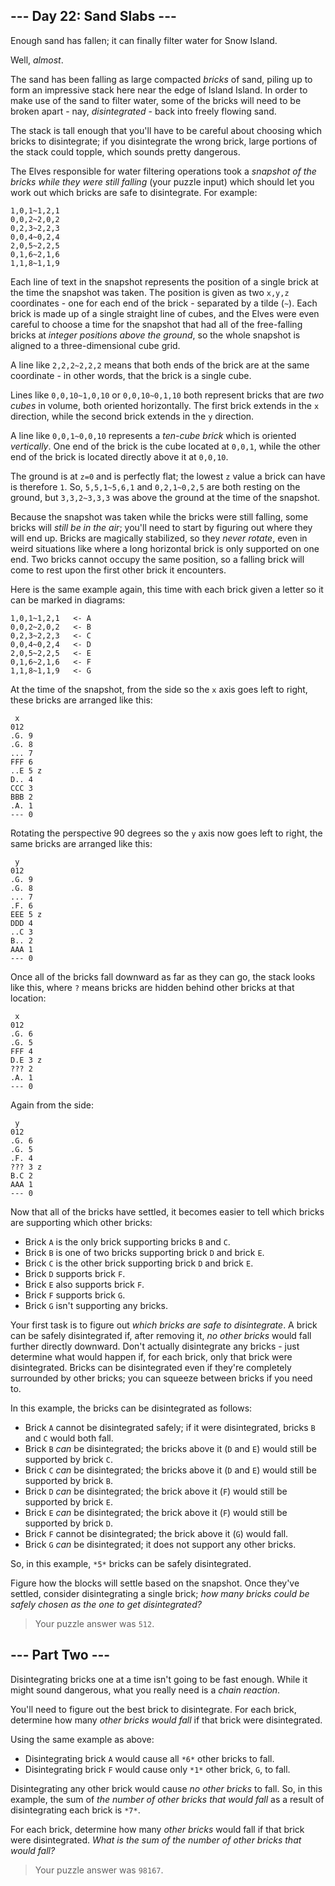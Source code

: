 ## --- Day 22: Sand Slabs ---

Enough sand has fallen; it can finally filter water for Snow Island.


Well, *almost*.


The sand has been falling as large compacted *bricks* of sand, piling up to form an impressive stack here near the edge of Island Island. In order to make use of the sand to filter water, some of the bricks will need to be broken apart - nay, *disintegrated* - back into freely flowing sand.


The stack is tall enough that you'll have to be careful about choosing which bricks to disintegrate; if you disintegrate the wrong brick, large portions of the stack could topple, which sounds pretty dangerous.


The Elves responsible for water filtering operations took a *snapshot of the bricks while they were still falling* (your puzzle input) which should let you work out which bricks are safe to disintegrate. For example:



```
1,0,1~1,2,1
0,0,2~2,0,2
0,2,3~2,2,3
0,0,4~0,2,4
2,0,5~2,2,5
0,1,6~2,1,6
1,1,8~1,1,9

```

Each line of text in the snapshot represents the position of a single brick at the time the snapshot was taken. The position is given as two `x,y,z` coordinates - one for each end of the brick - separated by a tilde (`~`). Each brick is made up of a single straight line of cubes, and the Elves were even careful to choose a time for the snapshot that had all of the free-falling bricks at *integer positions above the ground*, so the whole snapshot is aligned to a three-dimensional cube grid.


A line like `2,2,2~2,2,2` means that both ends of the brick are at the same coordinate - in other words, that the brick is a single cube.


Lines like `0,0,10~1,0,10` or `0,0,10~0,1,10` both represent bricks that are *two cubes* in volume, both oriented horizontally. The first brick extends in the `x` direction, while the second brick extends in the `y` direction.


A line like `0,0,1~0,0,10` represents a *ten-cube brick* which is oriented *vertically*. One end of the brick is the cube located at `0,0,1`, while the other end of the brick is located directly above it at `0,0,10`.


The ground is at `z=0` and is perfectly flat; the lowest `z` value a brick can have is therefore `1`. So, `5,5,1~5,6,1` and `0,2,1~0,2,5` are both resting on the ground, but `3,3,2~3,3,3` was above the ground at the time of the snapshot.


Because the snapshot was taken while the bricks were still falling, some bricks will *still be in the air*; you'll need to start by figuring out where they will end up. Bricks are magically stabilized, so they *never rotate*, even in weird situations like where a long horizontal brick is only supported on one end. Two bricks cannot occupy the same position, so a falling brick will come to rest upon the first other brick it encounters.


Here is the same example again, this time with each brick given a letter so it can be marked in diagrams:



```
1,0,1~1,2,1   <- A
0,0,2~2,0,2   <- B
0,2,3~2,2,3   <- C
0,0,4~0,2,4   <- D
2,0,5~2,2,5   <- E
0,1,6~2,1,6   <- F
1,1,8~1,1,9   <- G

```

At the time of the snapshot, from the side so the `x` axis goes left to right, these bricks are arranged like this:



```
 x
012
.G. 9
.G. 8
... 7
FFF 6
..E 5 z
D.. 4
CCC 3
BBB 2
.A. 1
--- 0

```

Rotating the perspective 90 degrees so the `y` axis now goes left to right, the same bricks are arranged like this:



```
 y
012
.G. 9
.G. 8
... 7
.F. 6
EEE 5 z
DDD 4
..C 3
B.. 2
AAA 1
--- 0

```

Once all of the bricks fall downward as far as they can go, the stack looks like this, where `?` means bricks are hidden behind other bricks at that location:



```
 x
012
.G. 6
.G. 5
FFF 4
D.E 3 z
??? 2
.A. 1
--- 0

```

Again from the side:



```
 y
012
.G. 6
.G. 5
.F. 4
??? 3 z
B.C 2
AAA 1
--- 0

```

Now that all of the bricks have settled, it becomes easier to tell which bricks are supporting which other bricks:


- Brick `A` is the only brick supporting bricks `B` and `C`.
- Brick `B` is one of two bricks supporting brick `D` and brick `E`.
- Brick `C` is the other brick supporting brick `D` and brick `E`.
- Brick `D` supports brick `F`.
- Brick `E` also supports brick `F`.
- Brick `F` supports brick `G`.
- Brick `G` isn't supporting any bricks.


Your first task is to figure out *which bricks are safe to disintegrate*. A brick can be safely disintegrated if, after removing it, *no other bricks* would fall further directly downward. Don't actually disintegrate any bricks - just determine what would happen if, for each brick, only that brick were disintegrated. Bricks can be disintegrated even if they're completely surrounded by other bricks; you can squeeze between bricks if you need to.


In this example, the bricks can be disintegrated as follows:


- Brick `A` cannot be disintegrated safely; if it were disintegrated, bricks `B` and `C` would both fall.
- Brick `B` *can* be disintegrated; the bricks above it (`D` and `E`) would still be supported by brick `C`.
- Brick `C` *can* be disintegrated; the bricks above it (`D` and `E`) would still be supported by brick `B`.
- Brick `D` *can* be disintegrated; the brick above it (`F`) would still be supported by brick `E`.
- Brick `E` *can* be disintegrated; the brick above it (`F`) would still be supported by brick `D`.
- Brick `F` cannot be disintegrated; the brick above it (`G`) would fall.
- Brick `G` *can* be disintegrated; it does not support any other bricks.


So, in this example, `*5*` bricks can be safely disintegrated.


Figure how the blocks will settle based on the snapshot. Once they've settled, consider disintegrating a single brick; *how many bricks could be safely chosen as the one to get disintegrated?*



> Your puzzle answer was `512`.

## --- Part Two ---

Disintegrating bricks one at a time isn't going to be fast enough. While it might sound dangerous, what you really need is a *chain reaction*.


You'll need to figure out the best brick to disintegrate. For each brick, determine how many *other bricks would fall* if that brick were disintegrated.


Using the same example as above:


- Disintegrating brick `A` would cause all `*6*` other bricks to fall.
- Disintegrating brick `F` would cause only `*1*` other brick, `G`, to fall.


Disintegrating any other brick would cause *no other bricks* to fall. So, in this example, the sum of *the number of other bricks that would fall* as a result of disintegrating each brick is `*7*`.


For each brick, determine how many *other bricks* would fall if that brick were disintegrated. *What is the sum of the number of other bricks that would fall?*



> Your puzzle answer was `98167`.

